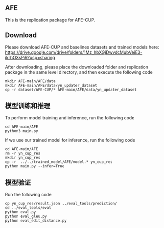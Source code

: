 ## AFE

This is the replication package for AFE-CUP.

## Download

Please download AFE-CUP and baselines datasets and trained models here: https://drive.google.com/drive/folders/1Mz_hbXGjDwvdcMubVeiE3-ikrhOXsPiR?usp=sharing


After downloading, please place the downloaded folder and replication package in the same level directory, and then execute the following code

```
mkdir AFE-main/AFE/data
mkdir AFE-main/AFE/data/yn_updater_dataset
cp -r dataset/AFE-CUP/* AFE-main/AFE/data/yn_updater_dataset
```

## 模型训练和推理

To perform model training and inference, run the following code

```
cd AFE-main/AFE
python3 main.py
```

If we use our trained model for inference, run the following code

```
cd AFE-main/AFE
rm -r yn_cup_res
mkdir yn_cup_res
cp -r  ../../trained_model/AFE/model.* yn_cup_res
python main.py --infer=True
```

## 模型验证

Run the following code

```
cp yn_cup_res/result.json ../eval_tools/prediction/
cd ../eval_tools/eval
python eval.py
python eval_gleu.py
python eval_edit_distance.py
```


